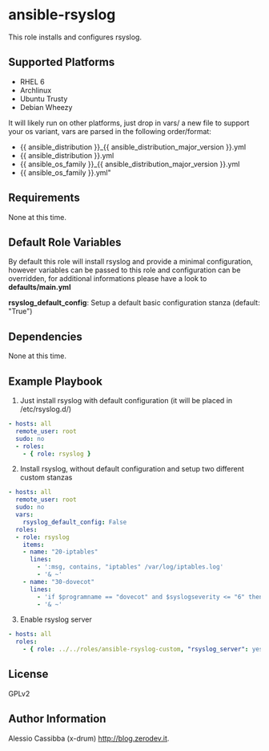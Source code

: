 ansible-rsyslog
=========

This role installs and configures rsyslog.

Supported Platforms
-------------------

* RHEL 6
* Archlinux
* Ubuntu Trusty
* Debian Wheezy

It will likely run on other platforms, just drop in vars/ a new file to support your os variant, vars are parsed in the following order/format:
* {{ ansible_distribution }}_{{ ansible_distribution_major_version }}.yml
* {{ ansible_distribution }}.yml
* {{ ansible_os_family }}_{{ ansible_distribution_major_version }}.yml
* {{ ansible_os_family }}.yml"

Requirements
------------

None at this time.

Default Role Variables
--------------

By default this role will install rsyslog and provide a minimal configuration, however variables can be passed to this role
and configuration can be overridden, for additional informations please have a look to **defaults/main.yml**


**rsyslog_default_config**: Setup a default basic configuration stanza (default: "True")


Dependencies
------------

None at this time.

Example Playbook
----------------
1) Just install rsyslog with default configuration (it will be placed in /etc/rsyslog.d/)
```yaml
- hosts: all
  remote_user: root
  sudo: no
  - roles: 
    - { role: rsyslog }
```
2) Install rsyslog, without default configuration and setup two different custom stanzas
```yaml
- hosts: all
  remote_user: root
  sudo: no
  vars:
    rsyslog_default_config: False
  roles:
  - role: rsyslog
    items:
    - name: "20-iptables"
      lines: 
        - ':msg, contains, "iptables" /var/log/iptables.log'
        - '& ~'
    - name: "30-dovecot"
      lines: 
        - 'if $programname == "dovecot" and $syslogseverity <= "6" then ~'
        - '& ~'
```
3) Enable rsyslog server
```yaml
- hosts: all
  roles:
    - { role: ../../roles/ansible-rsyslog-custom, "rsyslog_server": yes }
```

License
-------

GPLv2

Author Information
------------------

Alessio Cassibba (x-drum) http://blog.zerodev.it.
